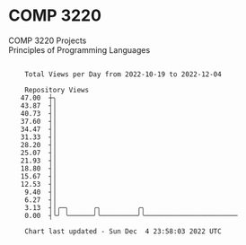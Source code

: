# COMP 3220
COMP 3220 Projects  
Principles of Programming Languages

```

    Total Views per Day from 2022-10-19 to 2022-12-04

    Repository Views
   47.00  ┼╮
   43.87  ┤│
   40.73  ┤│
   37.60  ┤│
   34.47  ┤│
   31.33  ┤│
   28.20  ┤│
   25.07  ┤│
   21.93  ┤│
   18.80  ┤│
   15.67  ┤│
   12.53  ┤│
    9.40  ┤│
    6.27  ┤│
    3.13  ┤│╭─╮      ╭╮         ╭╮
    0.00  ┤╰╯ ╰──────╯╰─────────╯╰───────────────────────

    Chart last updated - Sun Dec  4 23:58:03 2022 UTC
    
```
